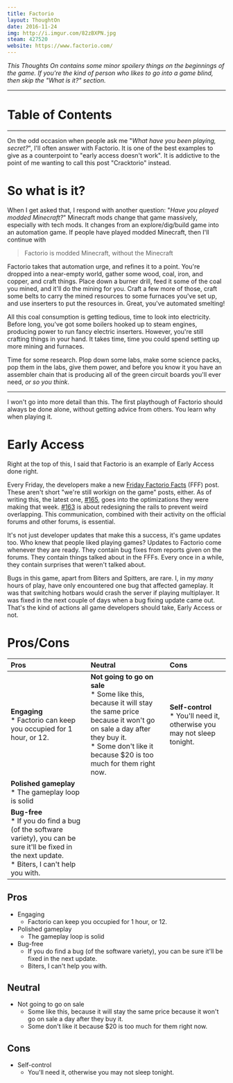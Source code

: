 ```yaml
---
title: Factorio
layout: ThoughtOn
date: 2016-11-24
img: http://i.imgur.com/82zBXPN.jpg
steam: 427520
website: https://www.factorio.com/
---
```


*This Thoughts On contains some minor spoilery things on the beginnings of the game. If you're the kind of person who likes to go into a game blind, then skip the "What is it?" section.*

---

# Table of Contents

---

On the odd occasion when people ask me "*What have you been playing, secret?*", I'll often answer with Factorio. It is one of the best examples to give as a counterpoint to "early access doesn't work". It is addictive to the point of me wanting to call this post "Cracktorio" instead.

# So what is it?

When I get asked that, I respond with another question: "*Have you played modded Minecraft?*" Minecraft mods change that game massively, especially with tech mods. It changes from an explore/dig/build game into an automation game. If people have played modded Minecraft, then I'll continue with

> Factorio is modded Minecraft, without the Minecraft

Factorio takes that automation urge, and refines it to a point. You're dropped into a near-empty world, gather some wood, coal, iron, and copper, and craft things. Place down a burner drill, feed it some of the coal you mined, and it'll do the mining for you. Craft a few more of those, craft some belts to carry the mined resources to some furnaces you've set up, and use inserters to put the resources in. Great, you've automated smelting!

All this coal consumption is getting tedious, time to look into electricity. Before long, you've got some boilers hooked up to steam engines, producing power to run fancy electric inserters. However, you're still crafting things in your hand. It takes time, time you could spend setting up more mining and furnaces.

Time for some research. Plop down some labs, make some science packs, pop them in the labs, give them power, and before you know it you have an assembler chain that is producing all of the green circuit boards you'll ever need, *or so you think*.

---

I won't go into more detail than this. The first playthough of Factorio should always be done alone, without getting advice from others. You learn why when playing it.

# Early Access

Right at the top of this, I said that Factorio is an example of Early Access done right.

Every Friday, the developers make a new [Friday Factorio Facts](https://www.factorio.com/blog) (FFF) post. These aren't short "we're still workign on the game" posts, either. As of writing this, the latest one, [#165](https://www.factorio.com/blog/post/fff-165), goes into the optimizations they were making that week. [#163](https://www.factorio.com/blog/post/fff-163) is about redesigning the rails to prevent weird overlapping. This communication, combined with their activity on the official forums and other forums, is essential.

It's not just developer updates that make this a success, it's game updates too. Who knew that people liked playing games? Updates to Factorio come whenever they are ready. They contain bug fixes from reports given on the forums. They contain things talked about in the FFFs. Every once in a while, they contain surprises that weren't talked about.

Bugs in this game, apart from Biters and Spitters, are rare. I, in my *many* hours of play, have only encountered one bug that affected gameplay. It was that switching hotbars would crash the server if playing multiplayer. It was fixed in the next couple of days when a bug fixing update came out. That's the kind of actions all game developers should take, Early Access or not.

# Pros/Cons

| Pros | Neutral | Cons |
| :--- | :--- | :--- |
| **Engaging** <br>\* Factorio can keep you occupied for 1 hour, or 12.    | **Not going to go on sale** <br>\* Some like this, because it will stay the same price because it won't go on sale a day after they buy it. <br>\* Some don't like it because $20 is too much for them right now. | **Self-control** <br>\* You'll need it, otherwise you may not sleep tonight. |
|**Polished gameplay** <br>\* The gameplay loop is solid||
|**Bug-free** <br>\* If you do find a bug (of the software variety), you can be sure it'll be fixed in the next update. <br>\* Biters, I can't help you with.||

## Pros

* Engaging
  * Factorio can keep you occupied for 1 hour, or 12.
* Polished gameplay
  * The gameplay loop is solid
* Bug-free
  * If you do find a bug (of the software variety), you can be sure it'll be fixed in the next update.
  * Biters, I can't help you with.

## Neutral

* Not going to go on sale
  * Some like this, because it will stay the same price because it won't go on sale a day after they buy it.
  * Some don't like it because $20 is too much for them right now.

## Cons

* Self-control
  * You'll need it, otherwise you may not sleep tonight.
